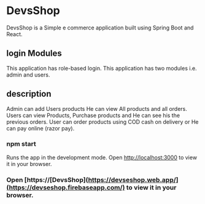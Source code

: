 # DevsShop 

DevsShop is a Simple e commerce application built using Spring Boot and React.

## login Modules

This application has role-based login. This application has two modules i.e. admin and users.

## description 

Admin can add Users products He can view All products and all orders.
Users can view Products, Purchase products and He can see his the previous orders.
User can order products using COD cash on delivery or He can pay online (razor pay).

### npm start
Runs the app in the development mode.
Open [http://localhost:3000](http://localhost:3000) to view it in your browser.

### Open [https://[DevsShop](https://devseshop.web.app/](https://devseshop.firebaseapp.com/) to view it in your browser.


